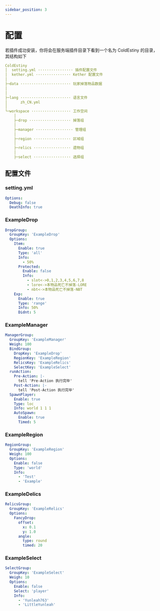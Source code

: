 ```yaml
---
sidebar_position: 3
---
```

# 配置
若插件成功安装，你将会在服务端插件目录下看到一个名为 ColdEstiny 的目录，其结构如下
```yaml
ColdEstiny
│  setting.yml ················ 插件配置文件
│  kether.yml ················ Kether 配置文件
│  
├─data ······················· 玩家掉落物品数据
│      
│      
├─lang ······················· 语言文件
│      zh_CN.yml
│      
└─workspace ·················· 工作空间
    │  
    ├─drop ··················· 掉落组
    │  
    ├─manager ················· 管理组
    │  
    ├─region ················· 区域组
    │  
    ├─relics ················· 遗物组
    │  
    ├─select ················· 选择组            
```
## 配置文件
### setting.yml
```yaml setting.yml
Options:
  Debug: false
  DeathInfo: true
```
### ExampleDrop
```yaml ExampleDrop.yml
DropGroup:
  GroupKey: 'ExampleDrop'
  Options:
    Item:
      Enable: true
      Type: 'all'
      Info:
        - 50%
      Protected:
        Enable: false
        Info:
          - slot<->0,1,2,3,4,5,6,7,8
          - lore<->本物品死亡不掉落-LORE
          - nbt<->本物品死亡不掉落-NBT
    Exp:
      Enable: true
      Type: 'range'
      Info: 50%
      Didnt: 5
```
### ExampleManager
```yaml ExampleManager.yml
ManagerGroup:
  GroupKey: 'ExampleManager'
  Weigh: 100
  BindGroup:
    DropKey: 'ExampleDrop'
    RegionKey: 'ExampleRegion'
    RelicsKey: 'ExampleRelics'
    SelectKey: 'ExampleSelect'
  runAction:
    Pre-Action: |-
      tell 'Pre-Action 执行完毕'
    Post-Action: |-
      tell 'Post-Action 执行完毕'
  SpawnPlayer:
    Enable: true
    Type: loc
    Info: world 1 1 1
    AutoSpawn:
      Enable: true
      Timed: 5
```
### ExampleRegion
```yaml ExampleRegion.yml
RegionGroup:
  GroupKey: 'ExampleRegion'
  Weigh: 100
  Options:
    Enable: false
    Type: 'world'
    Info:
      - 'Test'
      - 'Example'
```
### ExampleDelics
```yaml ExampleRelics.yml
RelicsGroup:
  GroupKey: 'ExampleRelics'
  Options:
    FancyDrop:
      offset:
        x: 0.1
        y: 1.0
      angle:
        type: round
        timed: 20
```
### ExampleSelect
```yaml ExampleSelect.yml
SelectGroup:
  GroupKey: 'ExampleSelect'
  Weigh: 10
  Options:
    Enable: false
    Select: 'player'
    Info:
      - 'Yunleah763'
      - 'LittleYunleah'
```